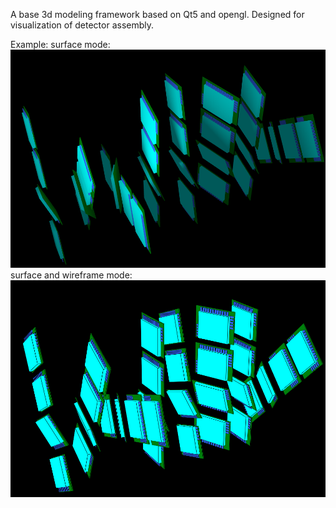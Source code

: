 A base 3d modeling framework based on Qt5 and opengl.
Designed for visualization of detector assembly.

Example:
surface mode:
![alt text](https://github.com/xbai0624/base_3d_modeling/blob/master/demo/demo.png?raw=true)
surface and wireframe mode:
![Screenshot](https://github.com/xbai0624/base_3d_modeling/blob/master/demo/surface_wire_frame_mode.png?raw=true)
